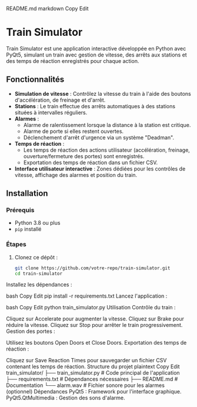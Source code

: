 README.md
markdown
Copy
Edit
# Train Simulator

Train Simulator est une application interactive développée en Python avec PyQt5, simulant un train avec gestion de vitesse, des arrêts aux stations et des temps de réaction enregistrés pour chaque action.

## Fonctionnalités

- **Simulation de vitesse** : Contrôlez la vitesse du train à l'aide des boutons d'accélération, de freinage et d'arrêt.
- **Stations** : Le train effectue des arrêts automatiques à des stations situées à intervalles réguliers.
- **Alarmes** :
  - Alarme de ralentissement lorsque la distance à la station est critique.
  - Alarme de porte si elles restent ouvertes.
  - Déclenchement d'arrêt d'urgence via un système "Deadman".
- **Temps de réaction** :
  - Les temps de réaction des actions utilisateur (accélération, freinage, ouverture/fermeture des portes) sont enregistrés.
  - Exportation des temps de réaction dans un fichier CSV.
- **Interface utilisateur interactive** : Zones dédiées pour les contrôles de vitesse, affichage des alarmes et position du train.

## Installation

### Prérequis

- Python 3.8 ou plus
- `pip` installé

### Étapes

1. Clonez ce dépôt :
   ```bash
   git clone https://github.com/votre-repo/train-simulator.git
   cd train-simulator
Installez les dépendances :

bash
Copy
Edit
pip install -r requirements.txt
Lancez l'application :

bash
Copy
Edit
python train_simulator.py
Utilisation
Contrôle du train :

Cliquez sur Accelerate pour augmenter la vitesse.
Cliquez sur Brake pour réduire la vitesse.
Cliquez sur Stop pour arrêter le train progressivement.
Gestion des portes :

Utilisez les boutons Open Doors et Close Doors.
Exportation des temps de réaction :

Cliquez sur Save Reaction Times pour sauvegarder un fichier CSV contenant les temps de réaction.
Structure du projet
plaintext
Copy
Edit
train_simulator/
├── train_simulator.py     # Code principal de l'application
├── requirements.txt       # Dépendances nécessaires
├── README.md              # Documentation
└── alarm.wav              # Fichier sonore pour les alarmes (optionnel)
Dépendances
PyQt5 : Framework pour l'interface graphique.
PyQt5.QtMultimedia : Gestion des sons d'alarme.
